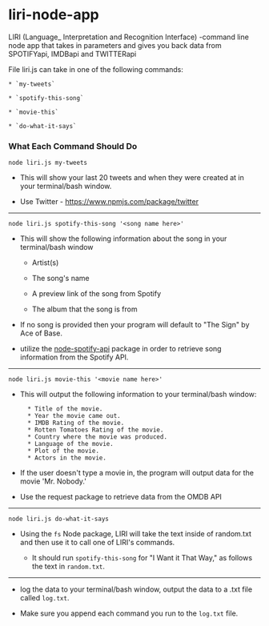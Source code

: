 # liri-node-app
LIRI (Language_ Interpretation and Recognition Interface) -command line node app that takes in parameters and gives you back data from SPOTIFYapi, IMDBapi and TWITTERapi 

File liri.js can take in one of the following commands:

    * `my-tweets`

    * `spotify-this-song`

    * `movie-this`

    * `do-what-it-says`

### What Each Command Should Do

`node liri.js my-tweets`

  * This will show your last 20 tweets and when they were created at in your terminal/bash window.

  * Use Twitter - https://www.npmjs.com/package/twitter

************************************************************

`node liri.js spotify-this-song '<song name here>'`

   * This will show the following information about the song in your terminal/bash window
     
     * Artist(s)
     
     * The song's name
     
     * A preview link of the song from Spotify
     
     * The album that the song is from

   * If no song is provided then your program will default to "The Sign" by Ace of Base.
   
   * utilize the [node-spotify-api](https://www.npmjs.com/package/node-spotify-api) package in order to retrieve song information from the Spotify API.
   
***************************************************************
   
`node liri.js movie-this '<movie name here>'`

   * This will output the following information to your terminal/bash window:

     ```
       * Title of the movie.
       * Year the movie came out.
       * IMDB Rating of the movie.
       * Rotten Tomatoes Rating of the movie.
       * Country where the movie was produced.
       * Language of the movie.
       * Plot of the movie.
       * Actors in the movie.
     ```

   * If the user doesn't type a movie in, the program will output data for the movie 'Mr. Nobody.'

   * Use the request package to retrieve data from the OMDB API
   
****************************************************************

`node liri.js do-what-it-says`
   
   * Using the `fs` Node package, LIRI will take the text inside of random.txt and then use it to call one of LIRI's commands.
     
     * It should run `spotify-this-song` for "I Want it That Way," as follows the text in `random.txt`.
     
****************************************************************

* log the data to your terminal/bash window, output the data to a .txt file called `log.txt`.

* Make sure you append each command you run to the `log.txt` file. 
